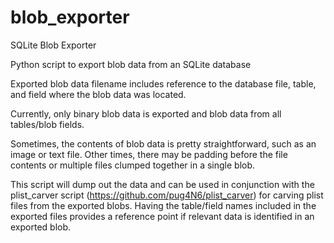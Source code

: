 # blob_exporter
SQLite Blob Exporter

Python script to export blob data from an SQLite database

Exported blob data filename includes reference to the database file, table, and field where the blob data was located.

Currently, only binary blob data is exported and blob data from all tables/blob fields.

Sometimes, the contents of blob data is pretty straightforward, such as an image or text file.
Other times, there may be padding before the file contents or multiple files clumped together in a single blob.

This script will dump out the data and can be used in conjunction with the plist_carver script (https://github.com/pug4N6/plist_carver) for carving plist files from the exported blobs. Having the table/field names included in the exported files provides a reference point if relevant data is identified in an exported blob.

